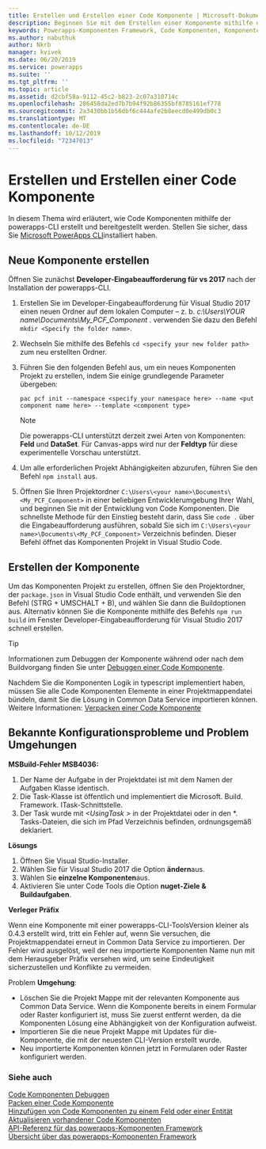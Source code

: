 ```yaml
---
title: Erstellen und Erstellen einer Code Komponente | Microsoft-Dokumentation
description: Beginnen Sie mit dem Erstellen einer Komponente mithilfe der Tools von powerapps Component Framework.
keywords: Powerapps-Komponenten Framework, Code Komponenten, Komponenten Framework
ms.author: nabuthuk
author: Nkrb
manager: kvivek
ms.date: 06/20/2019
ms.service: powerapps
ms.suite: ''
ms.tgt_pltfrm: ''
ms.topic: article
ms.assetid: d2cbf58a-9112-45c2-b823-2c07a310714c
ms.openlocfilehash: 286458da2ed7b7b94f92b86355bf8785161ef778
ms.sourcegitcommit: 2a3430bb1b56dbf6c444afe2b8eecd0e499db0c3
ms.translationtype: MT
ms.contentlocale: de-DE
ms.lasthandoff: 10/12/2019
ms.locfileid: "72347013"
---
```

# <a name="create-and-build-a-code-component"></a>Erstellen und Erstellen einer Code Komponente

In diesem Thema wird erläutert, wie Code Komponenten mithilfe der powerapps-CLI erstellt und bereitgestellt werden. Stellen Sie sicher, dass Sie [Microsoft PowerApps CLI](https://aka.ms/PowerAppsCLI)installiert haben.

## <a name="create-a-new-component"></a>Neue Komponente erstellen

Öffnen Sie zunächst **Developer-Eingabeaufforderung für vs 2017** nach der Installation der powerapps-CLI.

1. Erstellen Sie im Developer-Eingabeaufforderung für Visual Studio 2017 einen neuen Ordner auf dem lokalen Computer – z. b. *c:\Users\YOUR name\Documents\My_PCF_Component* . verwenden Sie dazu den Befehl `mkdir <Specify the folder name>`.
2. Wechseln Sie mithilfe des Befehls `cd <specify your new folder path>` zum neu erstellten Ordner.
3. Führen Sie den folgenden Befehl aus, um ein neues Komponenten Projekt zu erstellen, indem Sie einige grundlegende Parameter übergeben:

    `pac pcf init --namespace <specify your namespace here> --name <put component name here> --template <component type>`
 
   > [!NOTE]
   > Die powerapps-CLI unterstützt derzeit zwei Arten von Komponenten: **Feld** und **DataSet**.  Für Canvas-apps wird nur der **Feldtyp** für diese experimentelle Vorschau unterstützt.

4. Um alle erforderlichen Projekt Abhängigkeiten abzurufen, führen Sie den Befehl `npm install` aus.
5. Öffnen Sie Ihren Projektordner `C:\Users\<your name>\Documents\<My_PCF_Component>` in einer beliebigen Entwicklerumgebung Ihrer Wahl, und beginnen Sie mit der Entwicklung von Code Komponenten. Die schnellste Methode für den Einstieg besteht darin, dass Sie `code .` über die Eingabeaufforderung ausführen, sobald Sie sich im `C:\Users\<your name>\Documents\<My_PCF_Component>` Verzeichnis befinden. Dieser Befehl öffnet das Komponenten Projekt in Visual Studio Code.

## <a name="build-your-component"></a>Erstellen der Komponente

Um das Komponenten Projekt zu erstellen, öffnen Sie den Projektordner, der `package.json` in Visual Studio Code enthält, und verwenden Sie den Befehl (STRG + UMSCHALT + B), und wählen Sie dann die Buildoptionen aus. Alternativ können Sie die Komponente mithilfe des Befehls `npm run build` im Fenster Developer-Eingabeaufforderung für Visual Studio 2017 schnell erstellen.

> [!TIP]
> Informationen zum Debuggen der Komponente während oder nach dem Buildvorgang finden Sie unter [Debuggen einer Code Komponente](debugging-custom-controls.md).

Nachdem Sie die Komponenten Logik in typescript implementiert haben, müssen Sie alle Code Komponenten Elemente in einer Projektmappendatei bündeln, damit Sie die Lösung in Common Data Service importieren können. Weitere Informationen: [Verpacken einer Code Komponente](import-custom-controls.md)

## <a name="known-configuration-issues-and-workarounds"></a>Bekannte Konfigurationsprobleme und Problem Umgehungen

**MSBuild-Fehler MSB4036:**

1. Der Name der Aufgabe in der Projektdatei ist mit dem Namen der Aufgaben Klasse identisch.
2. Die Task-Klasse ist öffentlich und implementiert die Microsoft. Build. Framework. ITask-Schnittstelle.
3. Der Task wurde mit *\<UsingTask >* in der Projektdatei oder in den *. Tasks-Dateien, die sich im Pfad Verzeichnis befinden, ordnungsgemäß deklariert.

**Lösungs**

1. Öffnen Sie Visual Studio-Installer. 
1. Wählen Sie für Visual Studio 2017 die Option **ändern**aus. 
1. Wählen Sie **einzelne Komponenten**aus.
1. Aktivieren Sie unter Code Tools die Option **nuget-Ziele & Buildaufgaben**.

**Verleger Präfix**

Wenn eine Komponente mit einer powerapps-CLI-ToolsVersion kleiner als 0.4.3 erstellt wird, tritt ein Fehler auf, wenn Sie versuchen, die Projektmappendatei erneut in Common Data Service zu importieren. Der Fehler wird ausgelöst, weil der neu importierte Komponenten Name nun mit dem Herausgeber Präfix versehen wird, um seine Eindeutigkeit sicherzustellen und Konflikte zu vermeiden.

Problem **Umgehung**:

- Löschen Sie die Projekt Mappe mit der relevanten Komponente aus Common Data Service. Wenn die Komponente bereits in einem Formular oder Raster konfiguriert ist, muss Sie zuerst entfernt werden, da die Komponenten Lösung eine Abhängigkeit von der Konfiguration aufweist.  
- Importieren Sie die neue Projekt Mappe mit Updates für die-Komponente, die mit der neuesten CLI-Version erstellt wurde.
- Neu importierte Komponenten können jetzt in Formularen oder Raster konfiguriert werden.  


<!--2. When the components are created with the publisher prefix in mixed or upper case using the new CLI tooling version, it throws an error while importing the solution. This happens because the updated tooling version (0.4.3 and newer) now enforces the platform standard for lower case publisher prefix.

   **Workaround**:

    Update the solution and customizations to ensure that the associated prefix is modified to lower case and import the new solution into Common Data Service.-->


### <a name="see-also"></a>Siehe auch

[Code Komponenten Debuggen](debugging-custom-controls.md)<br/>
[Packen einer Code Komponente](import-custom-controls.md)<br/>
[Hinzufügen von Code Komponenten zu einem Feld oder einer Entität](add-custom-controls-to-a-field-or-entity.md)<br/>
[Aktualisieren vorhandener Code Komponenten](updating-existing-controls.md)<br/>
[API-Referenz für das powerapps-Komponenten Framework](reference/index.md)<br/>
[Übersicht über das powerapps-Komponenten Framework](overview.md)

